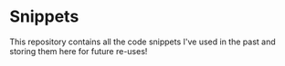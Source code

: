 # Snippets
This repository contains all the code snippets I've used in the past and storing them here for future re-uses!
